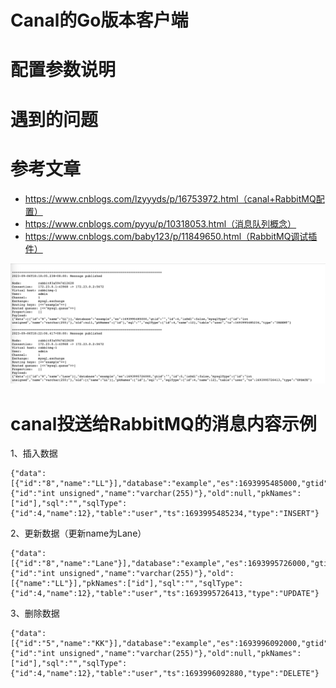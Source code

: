 
# Canal的Go版本客户端

# 配置参数说明

# 遇到的问题

# 参考文章
- https://www.cnblogs.com/lzyyyds/p/16753972.html（canal+RabbitMQ配置）
- https://www.cnblogs.com/pyyu/p/10318053.html（消息队列概念）
- https://www.cnblogs.com/baby123/p/11849650.html（RabbitMQ调试插件）

![Alt text](image.png)

# canal投送给RabbitMQ的消息内容示例
1、插入数据
```
{"data":[{"id":"8","name":"LL"}],"database":"example","es":1693995485000,"gtid":"","id":4,"isDdl":false,"mysqlType":{"id":"int unsigned","name":"varchar(255)"},"old":null,"pkNames":["id"],"sql":"","sqlType":{"id":4,"name":12},"table":"user","ts":1693995485234,"type":"INSERT"}
```
2、更新数据（更新name为Lane）
```
{"data":[{"id":"8","name":"Lane"}],"database":"example","es":1693995726000,"gtid":"","id":5,"isDdl":false,"mysqlType":{"id":"int unsigned","name":"varchar(255)"},"old":[{"name":"LL"}],"pkNames":["id"],"sql":"","sqlType":{"id":4,"name":12},"table":"user","ts":1693995726413,"type":"UPDATE"}
```
3、删除数据
```
{"data":[{"id":"5","name":"KK"}],"database":"example","es":1693996092000,"gtid":"","id":6,"isDdl":false,"mysqlType":{"id":"int unsigned","name":"varchar(255)"},"old":null,"pkNames":["id"],"sql":"","sqlType":{"id":4,"name":12},"table":"user","ts":1693996092880,"type":"DELETE"}
```
